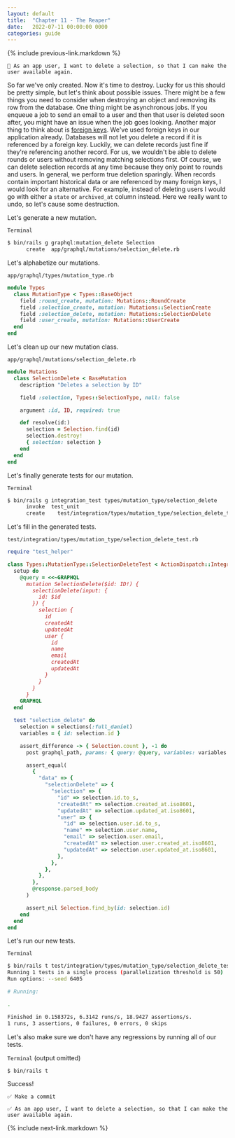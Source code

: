 ```yaml
---
layout: default
title:  "Chapter 11 - The Reaper"
date:   2022-07-11 00:00:00 0000
categories: guide
---
```


{% include previous-link.markdown %}

```
📝 As an app user, I want to delete a selection, so that I can make the user available again.
```

So far we've only created. Now it's time to destroy. Lucky for us this should be pretty simple, but let's think about possible issues. There might be a few things you need to consider when destroying an object and removing its row from the database. One thing might be asynchronous jobs. If you enqueue a job to send an email to a user and then that user is deleted soon after, you might have an issue when the job goes looking. Another major thing to think about is [foreign keys](https://www.postgresql.org/docs/current/tutorial-fk.html). We've used foreign keys in our application already. Databases will not let you delete a record if it is referenced by a foreign key. Luckily, we can delete records just fine if they're referencing another record. For us, we wouldn't be able to delete rounds or users without removing matching selections first. Of course, we can delete selection records at any time because they only point to rounds and users. In general, we perform true deletion sparingly. When records contain important historical data or are referenced by many foreign keys, I would look for an alternative. For example, instead of deleting users I would go with either a `state` or `archived_at` column instead. Here we really want to undo, so let's cause some destruction.

Let's generate a new mutation.

`Terminal`

```bash
$ bin/rails g graphql:mutation_delete Selection
      create  app/graphql/mutations/selection_delete.rb
```

Let's alphabetize our mutations.

`app/graphql/types/mutation_type.rb`

```ruby
module Types
  class MutationType < Types::BaseObject
    field :round_create, mutation: Mutations::RoundCreate
    field :selection_create, mutation: Mutations::SelectionCreate
    field :selection_delete, mutation: Mutations::SelectionDelete
    field :user_create, mutation: Mutations::UserCreate
  end
end
```

Let's clean up our new mutation class.

`app/graphql/mutations/selection_delete.rb`

```ruby
module Mutations
  class SelectionDelete < BaseMutation
    description "Deletes a selection by ID"

    field :selection, Types::SelectionType, null: false

    argument :id, ID, required: true

    def resolve(id:)
      selection = Selection.find(id)
      selection.destroy!
      { selection: selection }
    end
  end
end
```

Let's finally generate tests for our mutation.

`Terminal`

```bash
$ bin/rails g integration_test types/mutation_type/selection_delete
      invoke  test_unit
      create    test/integration/types/mutation_type/selection_delete_test.rb
```

Let's fill in the generated tests.

`test/integration/types/mutation_type/selection_delete_test.rb`

```ruby
require "test_helper"

class Types::MutationType::SelectionDeleteTest < ActionDispatch::IntegrationTest
  setup do
    @query = <<~GRAPHQL
      mutation SelectionDelete($id: ID!) {
        selectionDelete(input: {
          id: $id
        }) {
          selection {
            id
            createdAt
            updatedAt
            user {
              id
              name
              email
              createdAt
              updatedAt
            }
          }
        }
      }
    GRAPHQL
  end

  test "selection_delete" do
    selection = selections(:full_daniel)
    variables = { id: selection.id }

    assert_difference -> { Selection.count }, -1 do
      post graphql_path, params: { query: @query, variables: variables }

      assert_equal(
        {
          "data" => {
            "selectionDelete" => {
              "selection" => {
                "id" => selection.id.to_s,
                "createdAt" => selection.created_at.iso8601,
                "updatedAt" => selection.updated_at.iso8601,
                "user" => {
                  "id" => selection.user.id.to_s,
                  "name" => selection.user.name,
                  "email" => selection.user.email,
                  "createdAt" => selection.user.created_at.iso8601,
                  "updatedAt" => selection.user.updated_at.iso8601,
                },
              },
            },
          },
        },
        @response.parsed_body
      )

      assert_nil Selection.find_by(id: selection.id)
    end
  end
end
```

Let's run our new tests.

`Terminal`

```bash
$ bin/rails t test/integration/types/mutation_type/selection_delete_test.rb
Running 1 tests in a single process (parallelization threshold is 50)
Run options: --seed 6405

# Running:

.

Finished in 0.158372s, 6.3142 runs/s, 18.9427 assertions/s.
1 runs, 3 assertions, 0 failures, 0 errors, 0 skips
```

Let's also make sure we don't have any regressions by running all of our tests.

`Terminal` (output omitted)

```bash
$ bin/rails t
```

Success!

```
✅ Make a commit
```

```
✅ As an app user, I want to delete a selection, so that I can make the user available again.
```

{% include next-link.markdown %}
